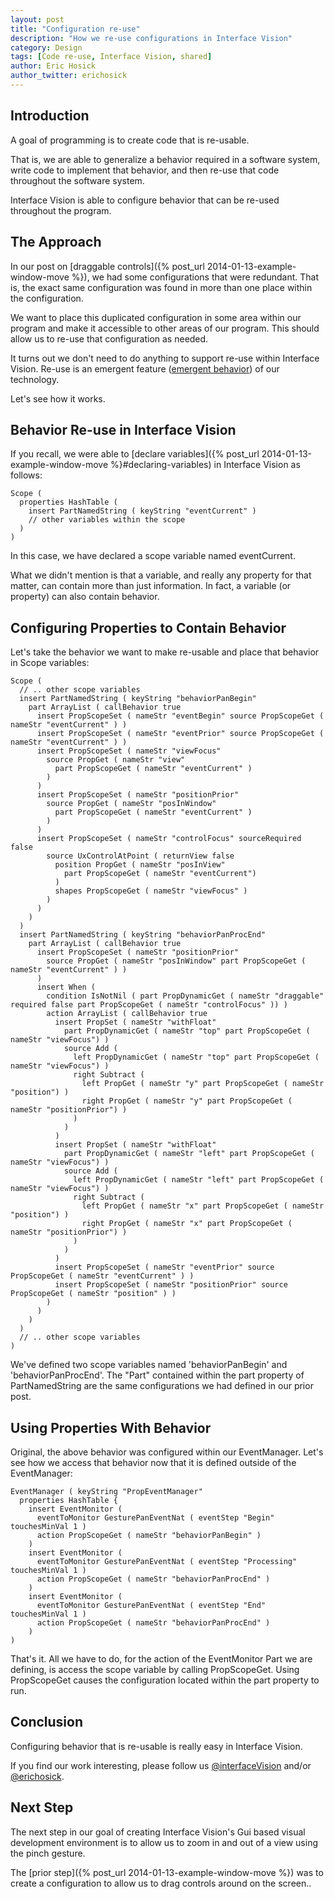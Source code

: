 ```yaml
---
layout: post
title: "Configuration re-use"
description: "How we re-use configurations in Interface Vision"
category: Design
tags: [Code re-use, Interface Vision, shared]
author: Eric Hosick
author_twitter: erichosick
---
```


## Introduction

A goal of programming is to create code that is re-usable.

That is, we are able to generalize a behavior required in a software system, write code to implement that behavior, and then re-use that code throughout the software system.

Interface Vision is able to configure behavior that can be re-used throughout the program.

## The Approach

In our post on [draggable controls]({% post_url 2014-01-13-example-window-move %}), we had some configurations that were redundant. That is, the exact same configuration was found in more than one place within the configuration.

We want to place this duplicated configuration in some area within our program and make it accessible to other areas of our program. This should allow us to re-use that configuration as needed.

It turns out we don't need to do anything to support re-use within Interface Vision. Re-use is an emergent feature ([emergent behavior](http://en.wikipedia.org/wiki/Emergent_behavior)) of our technology.

Let's see how it works.

## Behavior Re-use in Interface Vision

If you recall, we were able to [declare variables]({% post_url 2014-01-13-example-window-move %}#declaring-variables) in Interface Vision as follows:

    Scope (
      properties HashTable (
        insert PartNamedString ( keyString "eventCurrent" )
        // other variables within the scope
      )
    )

In this case, we have declared a scope variable named eventCurrent.

What we didn't mention is that a variable, and really any property for that matter, can contain more than just information. In fact, a variable (or property) can also contain behavior.

## Configuring Properties to Contain Behavior

Let's take the behavior we want to make re-usable and place that behavior in Scope variables:

    Scope (
      // .. other scope variables 
      insert PartNamedString ( keyString "behaviorPanBegin"
        part ArrayList ( callBehavior true
          insert PropScopeSet ( nameStr "eventBegin" source PropScopeGet ( nameStr "eventCurrent" ) )
          insert PropScopeSet ( nameStr "eventPrior" source PropScopeGet ( nameStr "eventCurrent" ) )
          insert PropScopeSet ( nameStr "viewFocus"
            source PropGet ( nameStr "view"
              part PropScopeGet ( nameStr "eventCurrent" )
            )
          )
          insert PropScopeSet ( nameStr "positionPrior"
            source PropGet ( nameStr "posInWindow"
              part PropScopeGet ( nameStr "eventCurrent" )
            )
          )
          insert PropScopeSet ( nameStr "controlFocus" sourceRequired false
            source UxControlAtPoint ( returnView false
              position PropGet ( nameStr "posInView"
                part PropScopeGet ( nameStr "eventCurrent")
              )
              shapes PropScopeGet ( nameStr "viewFocus" )
            )
          )
        )
      )
      insert PartNamedString ( keyString "behaviorPanProcEnd"
        part ArrayList ( callBehavior true
          insert PropScopeSet ( nameStr "positionPrior"
            source PropGet ( nameStr "posInWindow" part PropScopeGet ( nameStr "eventCurrent" ) )
          )
          insert When (
            condition IsNotNil ( part PropDynamicGet ( nameStr "draggable" required false part PropScopeGet ( nameStr "controlFocus" )) )
            action ArrayList ( callBehavior true
              insert PropSet ( nameStr "withFloat"
                part PropDynamicGet ( nameStr "top" part PropScopeGet ( nameStr "viewFocus") )
                source Add (
                  left PropDynamicGet ( nameStr "top" part PropScopeGet ( nameStr "viewFocus") )
                  right Subtract (
                    left PropGet ( nameStr "y" part PropScopeGet ( nameStr "position") )
                    right PropGet ( nameStr "y" part PropScopeGet ( nameStr "positionPrior") )
                  )
                )
              )
              insert PropSet ( nameStr "withFloat"
                part PropDynamicGet ( nameStr "left" part PropScopeGet ( nameStr "viewFocus") )
                source Add (
                  left PropDynamicGet ( nameStr "left" part PropScopeGet ( nameStr "viewFocus") )
                  right Subtract (
                    left PropGet ( nameStr "x" part PropScopeGet ( nameStr "position") )
                    right PropGet ( nameStr "x" part PropScopeGet ( nameStr "positionPrior") )
                  )
                )
              )
              insert PropScopeSet ( nameStr "eventPrior" source PropScopeGet ( nameStr "eventCurrent" ) ) 
              insert PropScopeSet ( nameStr "positionPrior" source PropScopeGet ( nameStr "position" ) ) 
            )
          )
        )
      )
      // .. other scope variables       
    )

We've defined two scope variables named 'behaviorPanBegin' and 'behaviorPanProcEnd'. The "Part" contained within the part property of PartNamedString are the same configurations we had defined in our prior post.

## Using Properties With Behavior

Original, the above behavior was configured within our EventManager. Let's see how we access that behavior now that it is defined outside of the EventManager:

    EventManager ( keyString "PropEventManager"
      properties HashTable {
        insert EventMonitor (
          eventToMonitor GesturePanEventNat ( eventStep "Begin" touchesMinVal 1 )
          action PropScopeGet ( nameStr "behaviorPanBegin" )
        )
        insert EventMonitor (
          eventToMonitor GesturePanEventNat ( eventStep "Processing" touchesMinVal 1 )
          action PropScopeGet ( nameStr "behaviorPanProcEnd" )
        )
        insert EventMonitor (
          eventToMonitor GesturePanEventNat ( eventStep "End" touchesMinVal 1 )
          action PropScopeGet ( nameStr "behaviorPanProcEnd" )
        )
    )

That's it. All we have to do, for the action of the EventMonitor Part we are defining, is access the scope variable by calling PropScopeGet. Using PropScopeGet causes the configuration located within the part property to run.

## Conclusion

Configuring behavior that is re-usable is really easy in Interface Vision. 

If you find our work interesting, please follow us [@interfaceVision](http://www.twitter.com/interfaceVision) and/or [@erichosick](http://www.twitter.com/erichosick).

## Next Step

The next step in our goal of creating Interface Vision's Gui based visual development environment is to allow us to zoom in and out of a view using the pinch gesture.

The [prior step]({% post_url 2014-01-13-example-window-move %}) was to create a configuration to allow us to drag controls around on the screen..



